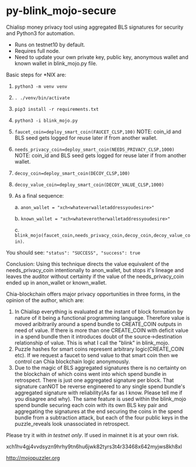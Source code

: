 # py-blink_mojo-secure
Chialisp money privacy tool using aggregated BLS signatures for security and Python3 for automation.

* Runs on testnet10 by default.
* Requires full node.
* Need to update your own private key, public key, anonymous wallet and known wallet in blink_mojo.py file.


Basic steps for *NIX are:
1. `python3 -m venv venv`
2. `. ./venv/bin/activate`
3. `pip3 install -r requirements.txt`
4. `python3 -i blink_mojo.py`
5. `faucet_coin=deploy_smart_coin(FAUCET_CLSP,100)` NOTE: coin_id and BLS seed gets logged for reuse later if from another wallet.
6. `needs_privacy_coin=deploy_smart_coin(NEEDS_PRIVACY_CLSP,1000)` NOTE: coin_id and BLS seed gets logged for reuse later if from another wallet.
7. `decoy_coin=deploy_smart_coin(DECOY_CLSP,100)`
8. `decoy_value_coin=deploy_smart_coin(DECOY_VALUE_CLSP,1000)`
9. As a final sequence:

   a. `anon_wallet = "xch<whateverwalletaddressyoudesire>"`
   
   b. `known_wallet = "xch<whateverotherwalletaddressyoudesire>"`
   
   c. `blink_mojo(faucet_coin,needs_privacy_coin,decoy_coin,decoy_value_coin)`.
   
   
You should see:
`"status": "SUCCESS",
 "success": true`
 
Conclusion: Using this technique directs the value equivalent of the needs_privacy_coin intentionally to anon_wallet, but stops it's lineage and leaves the auditor without certainty if the value of the needs_privacy_coin ended up in anon_wallet or known_wallet. 

Chia-blockchain offers major privacy opportunities in three forms, in the opinion of the author, which are:
1) In Chialisp everything is evaluated at the instant of block formation by nature of it being a functional programming language. Therefore value is moved aribitrarily around a spend bundle to CREATE_COIN outputs in need of value. If there is more than one CREATE_COIN with deficit value in a spend bundle then it introduces doubt of the source->destination relationship of value. This is what I call the "blink" in blink_mojo.
2) Puzzle hashes for smart coins represent arbitrary logic(CREATE_COIN etc). If we request a faucet to send value to that smart coin then we control can Chia blockchain logic anonymously.
4) Due to the magic of BLS aggregated signatures there is no certainty on the blockchain of which coins went into which spend bundle in retrospect. There is just one aggregated signature per block. That signature canNOT be reverse engineered to any single spend bundle's aggregated signature with reliability(As far as I know. Please tell me if you disagree and why). The same feature is used within the blink_mojo spend bundle securing each coin with its own BLS key pair and aggregating the signatures at the end securing the coins in the spend bundle from a subtraction attack, but each of the four public keys in the puzzle_reveals look unassociated in retrospect.  

Please try it with _in testnet only_. If used in mainnet it is at your own risk.

xch1hv4gj4vvdsyzn9hrhy9tn6hu6jwk82tyrs3t4r33468x642myjws8kh8xl

http://mojopuzzler.org
